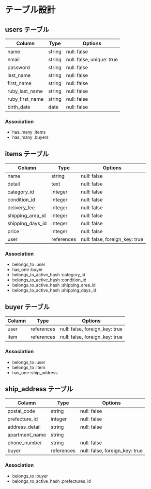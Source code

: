 # テーブル設計

## users テーブル

| Column          | Type   | Options                   |
| --------------- | ------ | ------------------------- |
| name            | string | null: false               |
| email           | string | null: false, unique: true |
| password        | string | null: false               |
| last_name       | string | null: false               |
| first_name      | string | null: false               |
| ruby_last_name  | string | null: false               |
| ruby_first_name | string | null: false               |
| birth_date      | date   | null: false               |


### Association

- has_many :items
- has_many :buyers

## items テーブル

| Column           | Type       | Options                        |
| ---------------- | ---------- | ------------------------------ |
| name             | string     | null: false                    |
| detail           | text       | null: false                    |
| category_id      | integer    | null: false                    |
| condition_id     | integer    | null: false                    |
| delivery_fee     | integer    | null: false                    |
| shipping_area_id | integer    | null: false                    |
| shipping_days_id | integer    | null: false                    |
| price            | integer    | null: false                    |
| user             | references | null: false, foreign_key: true |


### Association

- belongs_to :user
- has_one    :buyer
- belongs_to_active_hash :category_id
- belongs_to_active_hash :condition_id
- belongs_to_active_hash :shipping_area_id
- belongs_to_active_hash :shipping_days_id


## buyer テーブル

| Column | Type       | Options                        |
| ------ | ---------- | ------------------------------ |
| user   | references | null: false, foreign_key: true |
| item   | references | null: false, foreign_key: true |

### Association

- belongs_to :user
- belongs_to :item
- has_one    :ship_address

## ship_address テーブル

| Column         | Type       | Options                        |
| -------------- | ---------- | ------------------------------ |
| postal_code    | string     | null: false                    |
| prefecture_id  | integer    | null: false                    |
| address_detail | string     | null: false                    |
| apartment_name | string     |                                |
| phone_number   | string     | null: false                    |
| buyer          | references | null: false, foreign_key: true |

### Association

- belongs_to :buyer
- belongs_to_active_hash :prefectures_id